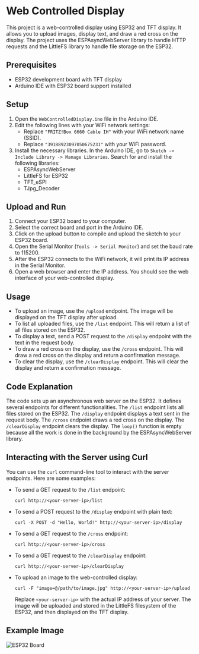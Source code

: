 # Web Controlled Display

This project is a web-controlled display using ESP32 and TFT display. It allows you to upload images, display text, and draw a red cross on the display. The project uses the ESPAsyncWebServer library to handle HTTP requests and the LittleFS library to handle file storage on the ESP32.

## Prerequisites

- ESP32 development board with TFT display
- Arduino IDE with ESP32 board support installed

## Setup

1. Open the `WebControlledDisplay.ino` file in the Arduino IDE.
2. Edit the following lines with your WiFi network settings:
    - Replace `"FRITZ!Box 6660 Cable IH"` with your WiFi network name (SSID).
    - Replace `"39188923097050675231"` with your WiFi password.
3. Install the necessary libraries. In the Arduino IDE, go to `Sketch -> Include Library -> Manage Libraries`. Search for and install the following libraries:
    - ESPAsyncWebServer
    - LittleFS for ESP32
    - TFT_eSPI
    - TJpg_Decoder

## Upload and Run

1. Connect your ESP32 board to your computer.
2. Select the correct board and port in the Arduino IDE.
3. Click on the upload button to compile and upload the sketch to your ESP32 board.
4. Open the Serial Monitor (`Tools -> Serial Monitor`) and set the baud rate to 115200.
5. After the ESP32 connects to the WiFi network, it will print its IP address in the Serial Monitor.
6. Open a web browser and enter the IP address. You should see the web interface of your web-controlled display.

## Usage

- To upload an image, use the `/upload` endpoint. The image will be displayed on the TFT display after upload.
- To list all uploaded files, use the `/list` endpoint. This will return a list of all files stored on the ESP32.
- To display a text, send a POST request to the `/display` endpoint with the text in the request body.
- To draw a red cross on the display, use the `/cross` endpoint. This will draw a red cross on the display and return a confirmation message.
- To clear the display, use the `/clearDisplay` endpoint. This will clear the display and return a confirmation message.

## Code Explanation

The code sets up an asynchronous web server on the ESP32. It defines several endpoints for different functionalities. The `/list` endpoint lists all files stored on the ESP32. The `/display` endpoint displays a text sent in the request body. The `/cross` endpoint draws a red cross on the display. The `/clearDisplay` endpoint clears the display. The `loop()` function is empty because all the work is done in the background by the ESPAsyncWebServer library.

## Interacting with the Server using Curl

You can use the `curl` command-line tool to interact with the server endpoints. Here are some examples:

- To send a GET request to the `/list` endpoint:
  ```
  curl http://<your-server-ip>/list
  ```

- To send a POST request to the `/display` endpoint with plain text:
  ```
  curl -X POST -d "Hello, World!" http://<your-server-ip>/display
  ```

- To send a GET request to the `/cross` endpoint:
  ```
  curl http://<your-server-ip>/cross
  ```

- To send a GET request to the `/clearDisplay` endpoint:
  ```
  curl http://<your-server-ip>/clearDisplay
  ```

- To upload an image to the web-controlled display:
  ```
  curl -F "image=@/path/to/image.jpg" http://<your-server-ip>/upload
  ```
  Replace `<your-server-ip>` with the actual IP address of your server. The image will be uploaded and stored in the LittleFS filesystem of the ESP32, and then displayed on the TFT display.

## Example Image

![ESP32 Board](/Cleaned_Display.jpg)
